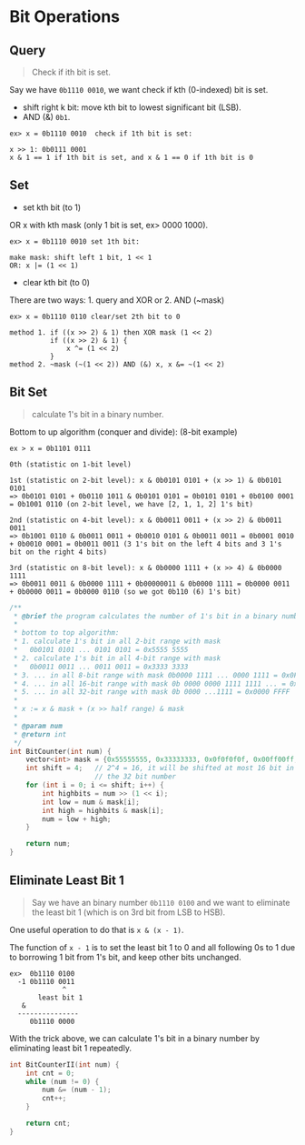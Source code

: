 # Bit Operations

## Query

> Check if ith bit is set.

Say we have `0b1110 0010`, we want check if kth (0-indexed) bit is set.

- shift right k bit: move kth bit to lowest significant bit (LSB).
- AND (&) `0b1`.

```text
ex> x = 0b1110 0010  check if 1th bit is set:

x >> 1: 0b0111 0001
x & 1 == 1 if 1th bit is set, and x & 1 == 0 if 1th bit is 0
```

## Set

- set kth bit (to 1)

OR x with kth mask (only 1 bit is set, ex> 0000 1000).

```text
ex> x = 0b1110 0010 set 1th bit:

make mask: shift left 1 bit, 1 << 1
OR: x |= (1 << 1)
```

- clear kth bit (to 0)

There are two ways: 1. query and XOR or 2. AND (~mask)

```text
ex> x = 0b1110 0110 clear/set 2th bit to 0

method 1. if ((x >> 2) & 1) then XOR mask (1 << 2)
          if ((x >> 2) & 1) {
              x ^= (1 << 2)
          }
method 2. ~mask (~(1 << 2)) AND (&) x, x &= ~(1 << 2)
```

## Bit Set

> calculate 1's bit in a binary number.

Bottom to up algorithm (conquer and divide): (8-bit example)

```text
ex > x = 0b1101 0111

0th (statistic on 1-bit level)

1st (statistic on 2-bit level): x & 0b0101 0101 + (x >> 1) & 0b0101 0101
=> 0b0101 0101 + 0b0110 1011 & 0b0101 0101 = 0b0101 0101 + 0b0100 0001 = 0b1001 0110 (on 2-bit level, we have [2, 1, 1, 2] 1's bit)

2nd (statistic on 4-bit level): x & 0b0011 0011 + (x >> 2) & 0b0011 0011
=> 0b1001 0110 & 0b0011 0011 + 0b0010 0101 & 0b0011 0011 = 0b0001 0010 + 0b0010 0001 = 0b0011 0011 (3 1's bit on the left 4 bits and 3 1's bit on the right 4 bits)

3rd (statistic on 8-bit level): x & 0b0000 1111 + (x >> 4) & 0b0000 1111
=> 0b0011 0011 & 0b0000 1111 + 0b00000011 & 0b0000 1111 = 0b0000 0011 + 0b0000 0011 = 0b0000 0110 (so we got 0b110 (6) 1's bit)
```

```c++
/**
 * @brief the program calculates the number of 1's bit in a binary number
 *
 * bottom to top algorithm:
 * 1. calculate 1's bit in all 2-bit range with mask
 *   0b0101 0101 ... 0101 0101 = 0x5555 5555
 * 2. calculate 1's bit in all 4-bit range with mask
 *   0b0011 0011 ... 0011 0011 = 0x3333 3333
 * 3. ... in all 8-bit range with mask 0b0000 1111 ... 0000 1111 = 0x0F0F 0F0F
 * 4. ... in all 16-bit range with mask 0b 0000 0000 1111 1111 ... = 0x00FF 00FF
 * 5. ... in all 32-bit range with mask 0b 0000 ...1111 = 0x0000 FFFF
 *
 * x := x & mask + (x >> half range) & mask
 *
 * @param num
 * @return int
 */
int BitCounter(int num) {
    vector<int> mask = {0x55555555, 0x33333333, 0x0f0f0f0f, 0x00ff00ff, 0x0000ffff};
    int shift = 4;   // 2^4 = 16, it will be shifted at most 16 bit in the last round for
                     // the 32 bit number
    for (int i = 0; i <= shift; i++) {
        int highbits = num >> (1 << i);
        int low = num & mask[i];
        int high = highbits & mask[i];
        num = low + high;
    }

    return num;
}
```

## Eliminate Least Bit 1

> Say we have an binary number `0b1110 0100` and we want to eliminate the least bit 1 (which is on 3rd bit from LSB to HSB).

One useful operation to do that is `x & (x - 1)`.

The function of `x - 1` is to set the least bit 1 to 0 and all following 0s to 1 due to borrowing 1 bit from 1's bit, and keep other bits unchanged.

```text
ex>  0b1110 0100
  -1 0b1110 0011
             ^
       least bit 1
   &
  ---------------
     0b1110 0000
```

With the trick above, we can calculate 1's bit in a binary number by eliminating least bit 1 repeatedly.

```c++
int BitCounterII(int num) {
    int cnt = 0;
    while (num != 0) {
        num &= (num - 1);
        cnt++;
    }

    return cnt;
}
```

